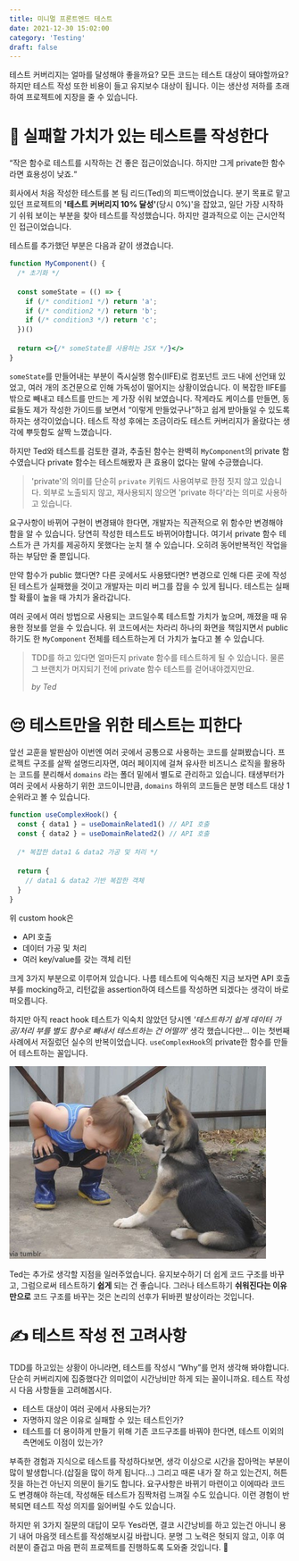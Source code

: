 ```yaml
---
title: 미니멀 프론트엔드 테스트
date: 2021-12-30 15:02:00
category: 'Testing'
draft: false
---
```


테스트 커버리지는 얼마를 달성해야 좋을까요? 모든 코드는 테스트 대상이 돼야할까요? 하지만 테스트 작성 또한 비용이 들고 유지보수 대상이 됩니다. 이는 생산성 저하를 초래하여 프로젝트에 지장을 줄 수 있습니다.

# :gem: 실패할 가치가 있는 테스트를 작성한다

“작은 함수로 테스트를 시작하는 건 좋은 접근이었습니다. 하지만 그게 private한 함수라면 효용성이 낮죠.“

회사에서 처음 작성한 테스트를 본 팀 리드(Ted)의 피드백이었습니다. 분기 목표로 맡고있던 프로젝트의 **'테스트 커버리지 10% 달성'**(당시 0%)'을 잡았고, 일단 가장 시작하기 쉬워 보이는 부분을 찾아 테스트를 작성했습니다. 하지만 결과적으로 이는 근시안적인 접근이었습니다.

테스트를 추가했던 부분은 다음과 같이 생겼습니다.

```jsx
function MyComponent() {
  /* 초기화 */

  const someState = (() => {
    if (/* condition1 */) return 'a';
    if (/* condition2 */) return 'b';
    if (/* condition3 */) return 'c';
  })()

  return <>{/* someState를 사용하는 JSX */}</>
}
```

`someState`를 만들어내는 부분이 즉시실행 함수(IIFE)로 컴포넌트 코드 내에 선언돼 있었고, 여러 개의 조건문으로 인해 가독성이 떨어지는 상황이었습니다. 이 복잡한 IIFE를 밖으로 빼내고 테스트를 만드는 게 가장 쉬워 보였습니다. 작게라도 케이스를 만들면, 동료들도 제가 작성한 가이드를 보면서 “이렇게 만들었구나”하고 쉽게 받아들일 수 있도록 하자는 생각이었습니다. 테스트 작성 후에는 조금이라도 테스트 커버리지가 올랐다는 생각에 뿌듯함도 살짝 느꼈습니다.

하지만 Ted와 테스트를 검토한 결과, 추출된 함수는 완벽히 `MyComponent`의 private 함수였습니다 private 함수는 테스트해봤자 큰 효용이 없다는 말에 수긍했습니다.

> 'private'의 의미를 단순히 `private` 키워드 사용여부로 한정 짓지 않고 있습니다. 외부로 노출되지 않고, 재사용되지 않으면 'private 하다'라는 의미로 사용하고 있습니다.

요구사항이 바뀌어 구현이 변경돼야 한다면, 개발자는 직관적으로 위 함수만 변경해야 함을 알 수 있습니다. 당연히 작성한 테스트도 바뀌어야합니다. 여기서 private 함수 테스트가 큰 가치를 제공하지 못했다는 눈치 챌 수 있습니다. 오히려 동어반복적인 작업을 하는 부담만 줄 뿐입니다.

만약 함수가 public 했다면? 다른 곳에서도 사용됐다면? 변경으로 인해 다른 곳에 작성된 테스트가 실패했을 것이고 개발자는 미리 버그를 잡을 수 있게 됩니다. 테스트는 실패할 확률이 높을 때 가치가 올라갑니다.

여러 곳에서 여러 방법으로 사용되는 코드일수록 테스트할 가치가 높으며, 깨졌을 때 유용한 정보를 얻을 수 있습니다. 위 코드에서는 차라리 하나의 화면을 책임지면서 public하기도 한 `MyComponent` 전체를 테스트하는게 더 가치가 높다고 볼 수 있습니다.

> TDD를 하고 있다면 얼마든지 private 함수를 테스트하게 될 수 있습니다. 물론 그 브랜치가 머지되기 전에 private 함수 테스트를 걷어내야겠지만요.
>
> _by Ted_

# :pensive: 테스트만을 위한 테스트는 피한다

앞선 교훈을 발판삼아 이번엔 여러 곳에서 공통으로 사용하는 코드를 살펴봤습니다. 프로젝트 구조를 살짝 설명드리자면, 여러 페이지에 걸쳐 유사한 비즈니스 로직을 활용하는 코드를 분리해서 `domains` 라는 폴더 밑에서 별도로 관리하고 있습니다. 태생부터가 여러 곳에서 사용하기 위한 코드이니만큼, `domains` 하위의 코드들은 분명 테스트 대상 1순위라고 볼 수 있습니다.

```jsx
function useComplexHook() {
  const { data1 } = useDomainRelated1() // API 호출
  const { data2 } = useDomainRelated2() // API 호출

  /* 복잡한 data1 & data2 가공 및 처리 */

  return {
    // data1 & data2 기반 복잡한 객체
  }
}
```

위 custom hook은

- API 호출
- 데이터 가공 및 처리
- 여러 key/value를 갖는 객체 리턴

크게 3가지 부분으로 이루어져 있습니다. 나름 테스트에 익숙해진 지금 보자면 API 호출부를 mocking하고, 리턴값을 assertion하여 테스트를 작성하면 되겠다는 생각이 바로 떠오릅니다.

하지만 아직 react hook 테스트가 익숙치 않았던 당시엔 _'테스트하기 쉽게 데이터 가공/처리 부를 별도 함수로 빼내서 테스트하는 건 어떨까'_ 생각 했습니다만... 이는 첫번째 사례에서 저질렀던 실수의 반복이었습니다. `useComplexHook`의 private한 함수를 만들어 테스트하는 꼴입니다.

![이미 작성된 코드에 테스트를 추가하다보면 주객이 전도되기 쉽다](./content/blog/testing/assets/baby.jpeg)

Ted는 추가로 생각할 지점을 일러주었습니다. 유지보수하기 더 쉽게 코드 구조를 바꾸고, 그럼으로써 테스트하기 **쉽게** 되는 건 좋습니다. 그러나 테스트하기 **쉬워진다는 이유만으로** 코드 구조를 바꾸는 것은 논리의 선후가 뒤바뀐 발상이라는 것입니다.

# :writing_hand: 테스트 작성 전 고려사항

TDD를 하고있는 상황이 아니라면, 테스트를 작성시 “Why”를 먼저 생각해 봐야합니다. 단순히 커버리지에 집중했다간 의미없이 시간낭비만 하게 되는 꼴이니까요. 테스트 작성시 다음 사항들을 고려해봅시다.

- 테스트 대상이 여러 곳에서 사용되는가?
- 자명하지 않은 이유로 실패할 수 있는 테스트인가?
- 테스트를 더 용이하게 만들기 위해 기존 코드구조를 바꿔야 한다면, 테스트 이외의 측면에도 이점이 있는가?

부족한 경험과 지식으로 테스트를 작성하다보면, 생각 이상으로 시간을 잡아먹는 부분이 많이 발생합니다.(삽질을 많이 하게 됩니다…) 그리고 때론 내가 잘 하고 있는건지, 허튼짓을 하는건 아닌지 의문이 들기도 합니다. 요구사항은 바뀌기 마련이고 이에따라 코드도 변경해야 하는데, 작성해둔 테스트가 짐짝처럼 느껴질 수도 있습니다. 이런 경험이 반복되면 테스트 작성 의지를 잃어버릴 수도 있습니다.

하지만 위 3가지 질문의 대답이 모두 Yes라면, 결코 시간낭비를 하고 있는건 아니니 용기 내어 마음껏 테스트를 작성해보시길 바랍니다. 분명 그 노력은 헛되지 않고, 이후 여러분이 즐겁고 마음 편히 프로젝트를 진행하도록 도와줄 것입니다. :pray:
